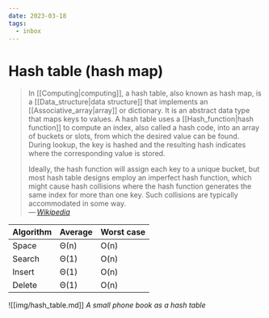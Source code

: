```yaml
---
date: 2023-03-18
tags:
  - inbox
---
```


# Hash table (hash map)

> In [[Computing|computing]], a hash table, also known as hash map, is a
> [[Data_structure|data structure]] that implements an
> [[Associative_array|array]] or dictionary. It is an abstract data type that
> maps keys to values. A hash table uses a [[Hash_function|hash function]] to
> compute an index, also called a hash code, into an array of buckets or slots,
> from which the desired value can be found. During lookup, the key is hashed
> and the resulting hash indicates where the corresponding value is stored.
>
> Ideally, the hash function will assign each key to a unique bucket, but most
> hash table designs employ an imperfect hash function, which might cause hash
> collisions where the hash function generates the same index for more than one
> key. Such collisions are typically accommodated in some way.\
> — <cite>[Wikipedia](https://en.wikipedia.org/wiki/Hash_table)</cite>

| Algorithm | Average | Worst case |
| --------- | ------- | ---------- |
| Space     | Θ(n)    | O(n)       |
| Search    | Θ(1)    | O(n)       |
| Insert    | Θ(1)    | O(n)       |
| Delete    | Θ(1)    | O(n)       |

![[img/hash_table.md]]
_A small phone book as a hash table_
